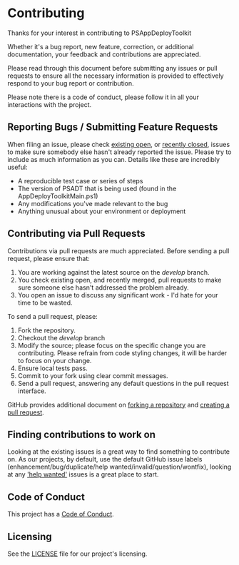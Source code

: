 # Contributing

Thanks for your interest in contributing to PSAppDeployToolkit

Whether it's a bug report, new feature, correction, or additional documentation, your feedback and contributions are appreciated.

Please read through this document before submitting any issues or pull requests to ensure all the necessary information is provided to effectively respond to your bug report or contribution.

Please note there is a code of conduct, please follow it in all your interactions with the project.

## Reporting Bugs / Submitting Feature Requests

When filing an issue, please check [existing open](https://github.com/psappdeploytoolkit/psappdeploytoolkit/issues), or [recently closed](https://github.com/psappdeploytoolkit/psappdeploytoolkit/issues?q=is%3Aissue+is%3Aclosed), issues to make sure somebody else hasn't already reported the issue. Please try to include as much information as you can. Details like these are incredibly useful:

* A reproducible test case or series of steps
* The version of PSADT that is being used (found in the AppDeployToolkitMain.ps1)
* Any modifications you've made relevant to the bug
* Anything unusual about your environment or deployment

## Contributing via Pull Requests

Contributions via pull requests are much appreciated. Before sending a pull request, please ensure that:

1. You are working against the latest source on the *develop* branch.
2. You check existing open, and recently merged, pull requests to make sure someone else hasn't addressed the problem already.
3. You open an issue to discuss any significant work - I'd hate for your time to be wasted.

To send a pull request, please:

1. Fork the repository.
2. Checkout the *develop* branch
3. Modify the source; please focus on the specific change you are contributing. Please refrain from code styling changes, it will be harder to focus on your change.
4. Ensure local tests pass.
5. Commit to your fork using clear commit messages.
6. Send a pull request, answering any default questions in the pull request interface.

GitHub provides additional document on [forking a repository](https://help.github.com/articles/fork-a-repo/) and
[creating a pull request](https://help.github.com/articles/creating-a-pull-request/).

## Finding contributions to work on

Looking at the existing issues is a great way to find something to contribute on. As our projects, by default, use the default GitHub issue labels (enhancement/bug/duplicate/help wanted/invalid/question/wontfix), looking at any ['help wanted'](https://github.com/psappdeploytoolkit/psappdeploytoolkit/issues?q=is%3Aissue%20is%3Aopen%20label%3A%22Status%3A%20Help%20Wanted%22) issues is a great place to start.

## Code of Conduct

This project has a [Code of Conduct](CODE_OF_CONDUCT.md).

## Licensing

See the [LICENSE](https://github.com/PSAppDeployToolkit/PSAppDeployToolkit/blob/main/COPYING.Lesser) file for our project's licensing.
